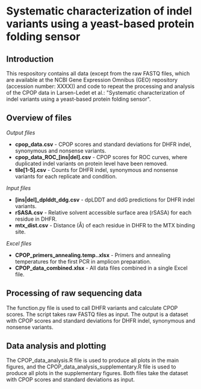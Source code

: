 # Systematic characterization of indel variants using a yeast-based protein folding sensor
## Introduction
This respository contains all data (except from the raw FASTQ files, which are available at the NCBI Gene Expression Omnibus (GEO) repository (accession number: XXXX)) and code to repeat the processing and analysis of the CPOP data in Larsen-Ledet et al.: "Systematic characterization of indel variants using a yeast-based protein folding sensor".

## Overview of files
*Output files*
* **cpop_data.csv** - CPOP scores and standard deviations for DHFR indel, synonymous and nonsense variants.
* **cpop_data_ROC_[ins|del].csv** - CPOP scores for ROC curves, where duplicated indel variants on protein level have been removed.
* **tile[1-5].csv** - Counts for DHFR indel, synonymous and nonsense variants for each replicate and condition.
  
*Input files*
* **[ins|del]_dplddt_ddg.csv** - dpLDDT and ddG predictions for DHFR indel variants.
* **rSASA.csv** - Relative solvent accessible surface area (rSASA) for each residue in DHFR.
* **mtx_dist.csv** - Distance (Å) of each residue in DHFR to the MTX binding site.

*Excel files*
* **CPOP_primers_annealing.temp..xlsx** - Primers and annealing temperatures for the first PCR in amplicon preparation.
* **CPOP_data_combined.xlsx** - All data files combined in a single Excel file.

## Processing of raw sequencing data
The function.py file is used to call DHFR variants and calculate CPOP scores. The script takes raw FASTQ files as input. The output is a dataset with CPOP scores and standard deviations for DHFR indel, synonymous and nonsense variants.

## Data analysis and plotting
The CPOP_data_analysis.R file is used to produce all plots in the main figures, and the CPOP_data_analysis_supplementary.R file is used to produce all plots in the supplementary figures. Both files take the dataset with CPOP scores and standard deviations as input.
